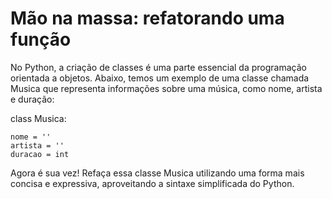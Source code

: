 # Mão na massa: refatorando uma função

No Python, a criação de classes é uma parte essencial da programação orientada a objetos. Abaixo, temos um exemplo de uma classe chamada Musica que representa informações sobre uma música, como nome, artista e duração:

class Musica:  

    nome = ''  
    artista = ''  
    duracao = int  

Agora é sua vez! Refaça essa classe Musica utilizando uma forma mais concisa e expressiva, aproveitando a sintaxe simplificada do Python.
